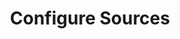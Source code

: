---
type: "docs"
title: "Configure Sources"
linkTitle: "Configure Sources"
weight: 30
description: >
    Learn how to configure Drasi Sources
---